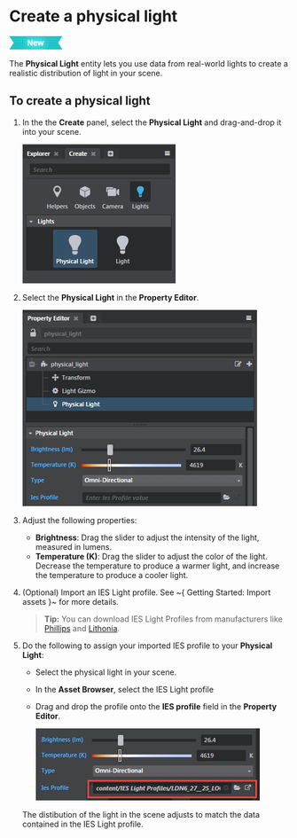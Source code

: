 # Create a physical light

[![NEW](../../../images/new.png "What else is new in v1.9?")](../../../release_notes/readme_1.9.html)

The **Physical Light** entity lets you use data from real-world lights to create a realistic distribution of light in your scene.

## To create a physical light

1. In the the **Create** panel, select the **Physical Light** and drag-and-drop it into your scene.

	![](../../../images/physical_light_create.png)

2. Select the **Physical Light** in the **Property Editor**.

	![](../../../images/physical_light_property_ed.png)

3. Adjust the following properties:
  	- **Brightness**: Drag the slider to adjust the intensity of the light, measured in lumens.
  	- **Temperature (K)**: Drag the slider to adjust the color of the light. Decrease the temperature to produce a warmer light, and increase the temperature to produce a cooler light.

4. (Optional) Import an IES Light profile. See ~{ Getting Started: Import assets }~ for more details.

	>**Tip:** You can download IES Light Profiles from manufacturers like [Phillips](http://www.usa.lighting.philips.com/support/support/literature/photometric-data) and [Lithonia](http://lithonia.com/photometrics.aspx).

5. Do the following to assign your imported IES profile to your **Physical Light**:
  	- Select the physical light in your scene.
  	- In the **Asset Browser**, select the IES Light profile
  	- Drag and drop the profile onto the **IES profile** field in the **Property Editor**.

  		![](../../../images/physical_light_property_ed_ies.png)

  	The distibution of the light in the scene adjusts to match the data contained in the IES Light profile.
